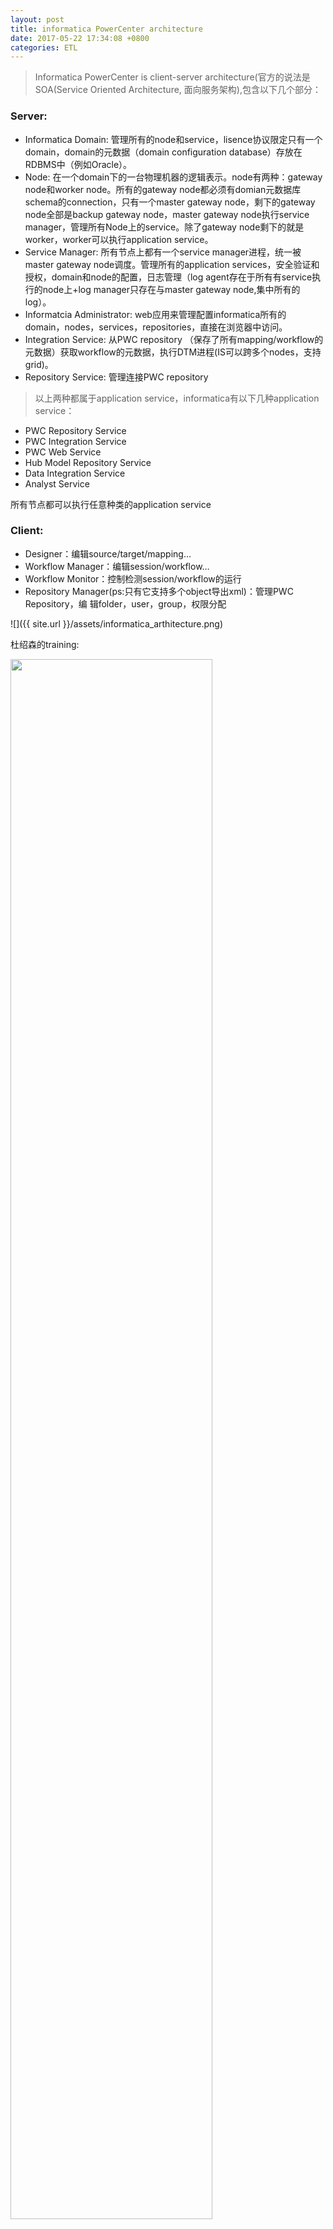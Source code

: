 ```yaml
---
layout: post
title: informatica PowerCenter architecture
date: 2017-05-22 17:34:08 +0800
categories: ETL 
---
```


> Informatica PowerCenter is client-server architecture(官方的说法是SOA(Service Oriented Architecture, 面向服务架构),包含以下几个部分：

### Server:

- Informatica Domain: 管理所有的node和service，lisence协议限定只有一个domain，domain的元数据（domain configuration database）存放在RDBMS中（例如Oracle）。
- Node: 在一个domain下的一台物理机器的逻辑表示。node有两种：gateway node和worker node。所有的gateway node都必须有domian元数据库schema的connection，只有一个master gateway node，剩下的gateway node全部是backup gateway node，master gateway node执行service manager，管理所有Node上的service。除了gateway node剩下的就是worker，worker可以执行application service。
- Service Manager: 所有节点上都有一个service manager进程，统一被master gateway node调度。管理所有的application services，安全验证和授权，domain和node的配置，日志管理（log agent存在于所有有service执行的node上+log manager只存在与master gateway node,集中所有的log）。
- Informatcia Administrator: web应用来管理配置informatica所有的domain，nodes，services，repositories，直接在浏览器中访问。
- Integration Service: 从PWC repository （保存了所有mapping/workflow的元数据）获取workflow的元数据，执行DTM进程(IS可以跨多个nodes，支持grid)。
- Repository Service: 管理连接PWC repository

> 以上两种都属于application service，informatica有以下几种application service： 
    
- PWC Repository Service 
- PWC Integration Service 
- PWC Web Service 
- Hub Model Repository Service 
- Data Integration Service 
- Analyst Service 

所有节点都可以执行任意种类的application service

### Client:

- Designer：编辑source/target/mapping…
- Workflow Manager：编辑session/workflow…
- Workflow Monitor：控制检测session/workflow的运行
- Repository Manager(ps:只有它支持多个object导出xml)：管理PWC Repository，编 辑folder，user，group，权限分配

![]({{ site.url }}/assets/informatica_arthitecture.png)

杜绍森的training:

<img src="{{ site.url }}/assets/informatica_arthitecture_1.jpg" style="width:80%"/>

<img src="{{ site.url }}/assets/informatica_arthitecture_2.jpg" style="width:80%"/>

<img src="{{ site.url }}/assets/informatica_arthitecture_3.jpg" style="width:80%"/>

<img src="{{ site.url }}/assets/informatica_arthitecture_4.jpg" style="width:80%"/>

<img src="{{ site.url }}/assets/informatica_arthitecture_5.jpg" style="width:80%"/>

